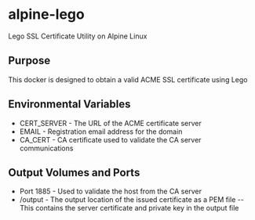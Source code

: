 # alpine-lego
 Lego SSL Certificate Utility on Alpine Linux
 
## Purpose
 This docker is designed to obtain a valid ACME SSL certificate using Lego
 
## Environmental Variables
- CERT_SERVER - The URL of the ACME certificate server
- EMAIL       - Registration email address for the domain
- CA_CERT     - CA certificate used to validate the CA server communications

## Output Volumes and Ports
- Port 1885 - Used to validate the host from the CA server
- /output   - The output location of the issued certificate as a PEM file
 -- This contains the server certificate and private key in the output file
 
